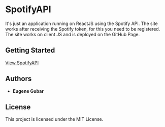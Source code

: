 # SpotifyAPI

It's just an application running on ReactJS using the Spotify API.
The site works after receiving the Spotify token, for this you need to be registered.
The site works on client JS and is deployed on the GitHub Page.

## Getting Started

[View SpotifyAPI](https://eugene-gubar.github.io/SpotifyAPI/)

## Authors

* **Eugene Gubar**

## License

This project is licensed under the MIT License.
